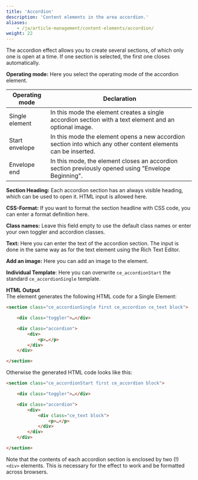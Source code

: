 ```yaml
---
title: 'Accordion'
description: 'Content elements in the area accordion.'
aliases:
    - /ja/article-management/content-elements/accordion/
weight: 22
---
```



The accordion effect allows you to create several sections, of which only one is open at a time. If one section is selected, the first one closes automatically.

**Operating mode:** Here you select the operating mode of the accordion element.

| Operating mode | Declaration |
| -------------- | ----------- |
| Single element | In this mode the element creates a single accordion section with a text element and an optional image. |
| Start envelope | In this mode the element opens a new accordion section into which any other content elements can be inserted. |
| Envelope end | In this mode, the element closes an accordion section previously opened using "Envelope Beginning". |

**Section Heading:** Each accordion section has an always visible heading, which can be used to open it. HTML input is allowed here.

**CSS-Format:** If you want to format the section headline with CSS code, you can enter a format definition here.

**Class names:** Leave this field empty to use the default class names or enter your own toggler and accordion classes.

**Text:** Here you can enter the text of the accordion section. The input is done in the same way as for the text element using the Rich Text Editor.

**Add an image:** Here you can add an image to the element.

**Individual Template**: Here you can overwrite `ce_accordionStart` the standard `ce_accordionSingle` template.

**HTML Output**  
The element generates the following HTML code for a Single Element:

```html
<section class="ce_accordionSingle first ce_accordion ce_text block">

    <div class="toggler">…</div>

    <div class="accordion">
        <div>
            <p>…</p>
        </div>
    </div>

</section>
```

Otherwise the generated HTML code looks like this:

```html
<section class="ce_accordionStart first ce_accordion block">

    <div class="toggler">…</div>

    <div class="accordion">
        <div>
            <div class="ce_text block">
                <p>…</p> 
            </div>
        </div>
    </div>

</section>
```

Note that the contents of each accordion section is enclosed by two (!) `<div>` elements. This is necessary for the effect to work and be formatted across browsers.
